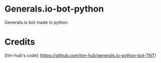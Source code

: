 # Generals.io-bot-python
Generals.io bot made in python

# Credits
[tim-hub's code] (https://github.com/tim-hub/generals.io-python-bot-TNT)